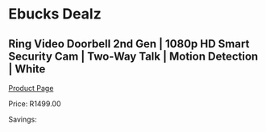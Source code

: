 
# Ebucks Dealz
## Ring Video Doorbell 2nd Gen | 1080p HD Smart Security Cam | Two-Way Talk | Motion Detection | White
[Product Page](https://www.ebucks.com/web/shop/productSelected.do?prodId=1170880812&catId=1170874557)

Price: R1499.00

Savings: 


	